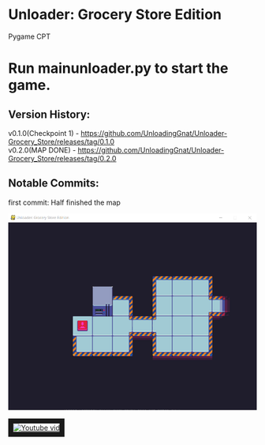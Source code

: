 # Unloader: Grocery Store Edition
Pygame CPT



# Run mainunloader.py to start the game.



## Version History:
v0.1.0(Checkpoint 1) - https://github.com/UnloadingGnat/Unloader-Grocery_Store/releases/tag/0.1.0       
v0.2.0(MAP DONE) - https://github.com/UnloadingGnat/Unloader-Grocery_Store/releases/tag/0.2.0


## Notable Commits:
first commit: Half finished the map


![Image of Map](https://raw.githubusercontent.com/UnloadingGnat/Unloader-Grocery_Store/master/unloader8.png)



<a href="http://www.youtube.com/watch?feature=player_embedded&v=NHufWt0N40A&feature
" target="_blank"><img src="http://img.youtube.com/vi/NHufWt0N40A&feature/0.jpg" 
alt="Youtube vid" width="240" height="180" border="10" /></a>
